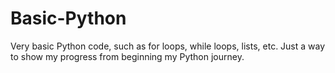 # Basic-Python
Very basic Python code, such as for loops, while loops, lists, etc.
Just a way to show my progress from beginning my Python journey.
